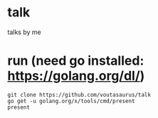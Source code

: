 # talk

talks by me

# run (need go installed: https://golang.org/dl/)

```
git clone https://github.com/voutasaurus/talk
go get -u golang.org/x/tools/cmd/present
present
```
